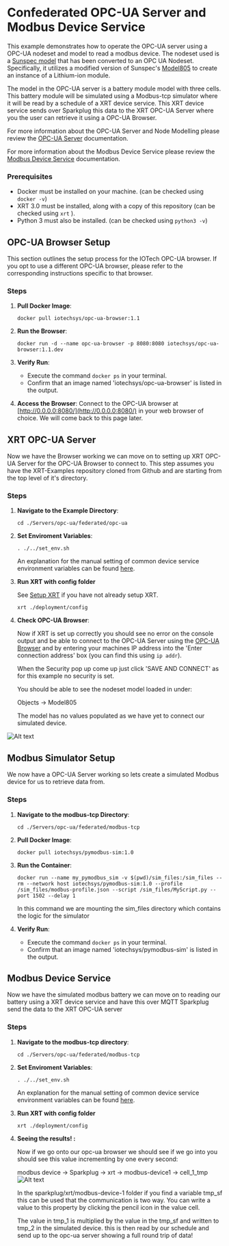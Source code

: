 # Confederated OPC-UA Server and Modbus Device Service

This example demonstrates how to operate the OPC-UA server using a OPC-UA nodeset and model to read a modbus device. The nodeset used is a
[Sunspec model](https://sunspec.org/wp-content/uploads/2015/06/SunSpec-Information-Models-12041.pdf) that has been converted to an OPC UA Nodeset.
 Specifically, it utilizes a modified version of Sunspec's [Model805](https://github.com/sunspec/models/blob/master/json/model_805.json) to create an instance of a Lithium-ion module.

The model in the OPC-UA server is a battery module model with three cells. This battery module will be simulated using a Modbus-tcp simulator where it will be read by a schedule of a XRT device service. This XRT device service sends over Sparkplug this data to the XRT OPC-UA Server where you the user can retrieve it using a OPC-UA Browser.

For more information about the OPC-UA Server and Node Modelling please review the [OPC-UA Server](https://docs.iotechsys.com/edge-xrt30/server-components/opc-ua-server-component.html) documentation.

For more information about the Modbus Device Service please review the [Modbus Device Service](https://docs.iotechsys.com/edge-xrt30/device-service-components/Modbus-device-service-component.html) documentation.

### Prerequisites
- Docker must be installed on your machine. (can be checked using `docker -v`)
- XRT 3.0 must be installed, along with a copy of this repository (can be checked using `xrt` ). 
- Python 3 must also be installed. (can be checked using `python3 -v`)
    
## OPC-UA Browser Setup
This section outlines the setup process for the IOTech OPC-UA browser. If you opt to use a different OPC-UA browser, please refer to the corresponding instructions specific to that browser.
### Steps
1. **Pull Docker Image**:
    ```shell
    docker pull iotechsys/opc-ua-browser:1.1
    ```
    
2. **Run the Browser**:
    
    ```shell
    docker run -d --name opc-ua-browser -p 8080:8080 iotechsys/opc-ua-browser:1.1.dev
    ```
3. **Verify Run**:
    - Execute the command `docker ps` in your terminal.
    - Confirm that an image named 'iotechsys/opc-ua-browser' is listed in the output.
4. **Access the Browser**: Connect to the OPC-UA browser at [http://0.0.0.0:8080/](http://0.0.0.0:8080/) in your web browser of choice. We will come back to this page later.

## XRT OPC-UA Server
Now we have the Browser working we can move on to setting up XRT OPC-UA Server for the OPC-UA Browser to connect to. This step assumes you have the XRT-Examples repository cloned from Github and are starting from the top level of it's directory.
### Steps

1. **Navigate to the Example Directory**:
    ```shell
    cd ./Servers/opc-ua/federated/opc-ua
    ```
2. **Set Enviroment Variables**:
    ```shell
    . ./../set_env.sh
    ```
    An explanation for the manual setting of common device service environment variables can be found [here](https://github.com/IOTechSystems/xrt-examples/blob/v3.0-branch/DeviceServices/interactive-walkthrough/ds-getting-started-common.md/#Device-service-configuration-setup).


3. **Run XRT with config folder**

   See [Setup XRT](https://github.com/IOTechSystems/xrt-examples/blob/v3.0-branch/DeviceServices/interactive-walkthrough/setup-xrt.md) if you have not already setup XRT.
   ```shell
   xrt ./deployment/config
	```

4. **Check OPC-UA Browser**:

    Now if XRT is set up correctly you should see no error on the console output and be able to connect to the OPC-UA Server using the [OPC-UA Browser](http://0.0.0.0:8080/) and by entering your machines IP address into the 'Enter connection address' box (you can find this using `ip addr`).

    When the Security pop up come up just click 'SAVE AND CONNECT' as for this example no security is set.

    You should be able to see the nodeset model loaded in under:
    
    Objects -> Model805 
    
    The model has no values populated as we have yet to connect our simulated device.

![Alt text](images/Opc-ua-browser1.png)
## Modbus Simulator Setup  
We now have a OPC-UA Server working so lets create a simulated Modbus device for us to retrieve data from.
### Steps 
1. **Navigate to the modbus-tcp Directory**: 
    ```shell
    cd ./Servers/opc-ua/federated/modbus-tcp
    ```

2. **Pull Docker Image**:    
    ```shell
    docker pull iotechsys/pymodbus-sim:1.0
    ```
3. **Run the Container**:
    ```shell
    docker run --name my_pymodbus_sim -v $(pwd)/sim_files:/sim_files --rm --network host iotechsys/pymodbus-sim:1.0 --profile /sim_files/modbus-profile.json --script /sim_files/MyScript.py --port 1502 --delay 1
    ```
    In this command we are mounting the sim_files directory which contains the logic for the simulator
4. **Verify Run**:
    - Execute the command `docker ps` in your terminal.
    - Confirm that an image named 'iotechsys/pymodbus-sim' is listed in the output.

## Modbus Device Service  
Now we have the simulated modbus battery we can move on to reading our battery using a XRT device service and have this over MQTT Sparkplug send the data to the XRT OPC-UA server 
### Steps

1. **Navigate to the modbus-tcp directory**: 
    ```shell
    cd ./Servers/opc-ua/federated/modbus-tcp
    ```
2. **Set Enviroment Variables**:
    ```shell
    . ./../set_env.sh
    ```
    An explanation for the manual setting of common device service environment variables can be found [here](https://github.com/IOTechSystems/xrt-examples/blob/v3.0-branch/DeviceServices/interactive-walkthrough/ds-getting-started-common.md/#Device-service-configuration-setup).


3. **Run XRT with config folder**
   ```shell
   xrt ./deployment/config
	```


4. **Seeing the results! :**

   Now if we go onto our opc-ua browser we should see if we go into you should see this value incrementing by one every second:

   modbus device -> Sparkplug -> xrt -> modbus-device1 -> cell_1_tmp
![Alt text](images/Opc-ua-browser2.png)
   
    In the sparkplug/xrt/modbus-device-1 folder if you find a variable tmp_sf this can be used that the communication is two way. You can write a value to this property by clicking the pencil icon in the value cell.  
    
    The value in tmp_1 is multiplied by the value in the tmp_sf and written to tmp_2 in the simulated device. this is then read by our schedule and send up to the opc-ua server showing a full round trip of data!
